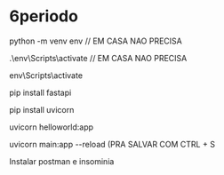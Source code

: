 # 6periodo 

python -m venv env // EM CASA NAO PRECISA

.\env\Scripts\activate // EM CASA NAO PRECISA

env\Scripts\activate

pip install fastapi

pip install uvicorn

uvicorn helloworld:app




uvicorn main:app --reload  (PRA SALVAR COM CTRL + S




Instalar postman e insominia
